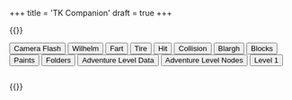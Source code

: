 +++
title = 'TK Companion'
draft = true
+++

{{<rawhtml>}}

<script>
    function fetchData(url, successCallback) {
        console.log(url);
        $.ajax({
            url: url,
            type: 'GET',
            dataType: 'text', // Change data type to 'text' for text response
            success: function(response) {
                // Call success callback with the response data
                if (successCallback && typeof successCallback === 'function') {
                    successCallback(response);
                }
            },
            error: function(xhr, status, error) {
                // Call error callback with error details
                if (errorCallback && typeof errorCallback === 'function') {
                    console.log(xhr, status, error);
                }
            }
        });
    }

    function TKCRequest(endpoint)
    {
        var url = "http://localhost:48500/";
        fetchData(url + endpoint, function(response){
            console.log(response);
            $('#result').html(response);
        })
    }

</script>

<div id="content" class='flex_content'>
    <div class='standardPagePanel'>
    <button onclick='TKCRequest("audio/cameraFlash")'>Camera Flash</button>
    <button onclick='TKCRequest("audio/wilhelm")'>Wilhelm</button>
    <button onclick='TKCRequest("audio/fart")'>Fart</button>
    <button onclick='TKCRequest("audio/tire")'>Tire</button>
    <button onclick='TKCRequest("audio/hit")'>Hit</button>
    <button onclick='TKCRequest("audio/collision")'>Collision</button>
    <button onclick='TKCRequest("audio/blargh")'>Blargh</button>
    <button onclick='TKCRequest("blocks")'>Blocks</button>
    <button onclick='TKCRequest("paints")'>Paints</button>
    <button onclick='TKCRequest("leveleditor/folders")'>Folders</button>
    <button onclick='TKCRequest("adventure/levelData")'>Adventure Level Data</button>
    <button onclick='TKCRequest("adventure/levelNodes")'>Adventure Level Nodes</button>
    <button onclick='TKCRequest("adventure/level/10")'>Level 1</button>
    <pre id='result'></pre>
    </div>
</div>
{{</rawhtml>}}